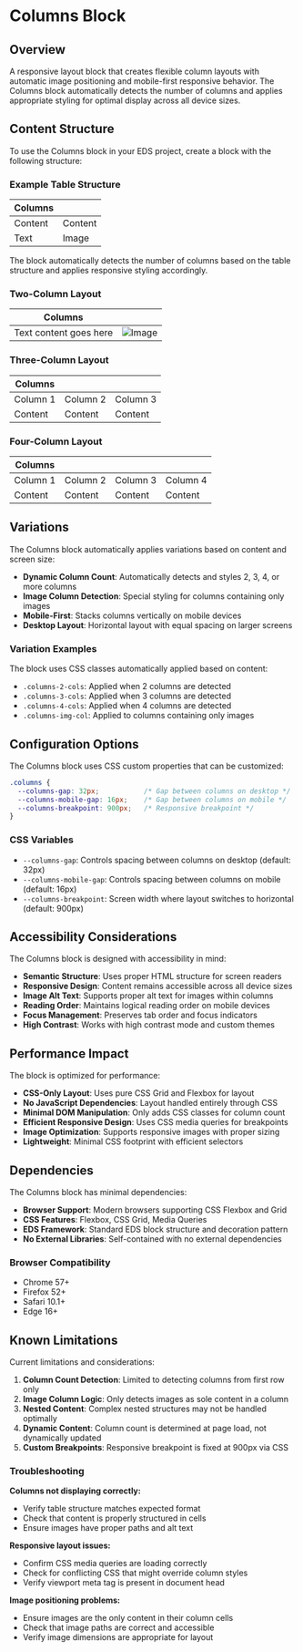 # Columns Block

## Overview

A responsive layout block that creates flexible column layouts with automatic image positioning and mobile-first responsive behavior. The Columns block automatically detects the number of columns and applies appropriate styling for optimal display across all device sizes.

## Content Structure

To use the Columns block in your EDS project, create a block with the following structure:

### Example Table Structure

| Columns |           |
| ------- | --------- |
| Content | Content   |
| Text    | Image     |

The block automatically detects the number of columns based on the table structure and applies responsive styling accordingly.

### Two-Column Layout
| Columns |                    |
| ------- | ------------------ |
| Text content goes here | ![Image](path/to/image.jpg) |

### Three-Column Layout
| Columns |           |           |
| ------- | --------- | --------- |
| Column 1 | Column 2 | Column 3 |
| Content | Content  | Content   |

### Four-Column Layout
| Columns |           |           |           |
| ------- | --------- | --------- | --------- |
| Column 1 | Column 2 | Column 3 | Column 4 |
| Content | Content  | Content   | Content   |

## Variations

The Columns block automatically applies variations based on content and screen size:

- **Dynamic Column Count**: Automatically detects and styles 2, 3, 4, or more columns
- **Image Column Detection**: Special styling for columns containing only images
- **Mobile-First**: Stacks columns vertically on mobile devices
- **Desktop Layout**: Horizontal layout with equal spacing on larger screens

### Variation Examples

The block uses CSS classes automatically applied based on content:

- `.columns-2-cols`: Applied when 2 columns are detected
- `.columns-3-cols`: Applied when 3 columns are detected  
- `.columns-4-cols`: Applied when 4 columns are detected
- `.columns-img-col`: Applied to columns containing only images

## Configuration Options

The Columns block uses CSS custom properties that can be customized:

```css
.columns {
  --columns-gap: 32px;           /* Gap between columns on desktop */
  --columns-mobile-gap: 16px;    /* Gap between columns on mobile */
  --columns-breakpoint: 900px;   /* Responsive breakpoint */
}
```

### CSS Variables
- `--columns-gap`: Controls spacing between columns on desktop (default: 32px)
- `--columns-mobile-gap`: Controls spacing between columns on mobile (default: 16px)
- `--columns-breakpoint`: Screen width where layout switches to horizontal (default: 900px)

## Accessibility Considerations

The Columns block is designed with accessibility in mind:

- **Semantic Structure**: Uses proper HTML structure for screen readers
- **Responsive Design**: Content remains accessible across all device sizes
- **Image Alt Text**: Supports proper alt text for images within columns
- **Reading Order**: Maintains logical reading order on mobile devices
- **Focus Management**: Preserves tab order and focus indicators
- **High Contrast**: Works with high contrast mode and custom themes

## Performance Impact

The block is optimized for performance:

- **CSS-Only Layout**: Uses pure CSS Grid and Flexbox for layout
- **No JavaScript Dependencies**: Layout handled entirely through CSS
- **Minimal DOM Manipulation**: Only adds CSS classes for column count
- **Efficient Responsive Design**: Uses CSS media queries for breakpoints
- **Image Optimization**: Supports responsive images with proper sizing
- **Lightweight**: Minimal CSS footprint with efficient selectors

## Dependencies

The Columns block has minimal dependencies:

- **Browser Support**: Modern browsers supporting CSS Flexbox and Grid
- **CSS Features**: Flexbox, CSS Grid, Media Queries
- **EDS Framework**: Standard EDS block structure and decoration pattern
- **No External Libraries**: Self-contained with no external dependencies

### Browser Compatibility
- Chrome 57+
- Firefox 52+
- Safari 10.1+
- Edge 16+

## Known Limitations

Current limitations and considerations:

1. **Column Count Detection**: Limited to detecting columns from first row only
2. **Image Column Logic**: Only detects images as sole content in a column
3. **Nested Content**: Complex nested structures may not be handled optimally
4. **Dynamic Content**: Column count is determined at page load, not dynamically updated
5. **Custom Breakpoints**: Responsive breakpoint is fixed at 900px via CSS

### Troubleshooting

**Columns not displaying correctly:**
- Verify table structure matches expected format
- Check that content is properly structured in cells
- Ensure images have proper paths and alt text

**Responsive layout issues:**
- Confirm CSS media queries are loading correctly
- Check for conflicting CSS that might override column styles
- Verify viewport meta tag is present in document head

**Image positioning problems:**
- Ensure images are the only content in their column cells
- Check that image paths are correct and accessible
- Verify image dimensions are appropriate for layout